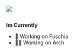 <p><img align="center" src="https://camo.githubusercontent.com/568905e19030bd08fa9725d9738280a87218cc7db5ce173fd83c42ea2166cdf2/68747470733a2f2f6769746875622d726561646d652d73746174732e616e7572616768617a7261312e76657263656c2e6170702f6170692f746f702d6c616e67732f3f757365726e616d653d616e7572616768617a7261266c61796f75743d636f6d70616374267468656d653d6d6174657269616c2d70616c656e69676874" data-canonical-src="https://github-readme-stats.anuraghazra1.vercel.app/api/top-langs/?username=anuraghazra&amp;layout=compact&amp;theme=material-palenight" style="max-width:100%;"></p>

<a href="https://github.com/vn7n24fzkq/github-profile-summary-cards"><img src="https://raw.githubusercontent.com/thijsrijkers/thijsrijkers/master/profile-summary-card-output/nord_dark/2-most-commit-language.svg" alt="" style="max-width:100%;"></a>

<p><g-emoji class="g-emoji" alias="bar_chart" fallback-src="https://github.githubassets.com/images/icons/emoji/unicode/1f4ca.png"></g-emoji> <strong>Im Currently</strong></p>
<ul><li><g-emoji class="g-emoji" alias="books" fallback-src="https://github.githubassets.com/images/icons/emoji/unicode/1f4da.png">🌸</g-emoji> Working on Fuschia</li>
<li><g-emoji class="g-emoji" alias="books" fallback-src="https://github.githubassets.com/images/icons/emoji/unicode/1f4da.png">🧞‍♂️</g-emoji> Working on Arch</li></ul>

